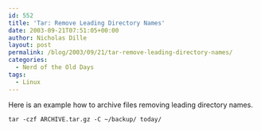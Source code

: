 ```yaml
---
id: 552
title: 'Tar: Remove Leading Directory Names'
date: 2003-09-21T07:51:05+00:00
author: Nicholas Dille
layout: post
permalink: /blog/2003/09/21/tar-remove-leading-directory-names/
categories:
  - Nerd of the Old Days
tags:
  - Linux
---
```

Here is an example how to archive files removing leading directory names.<!--more-->

`tar -czf ARCHIVE.tar.gz -C ~/backup/ today/`
